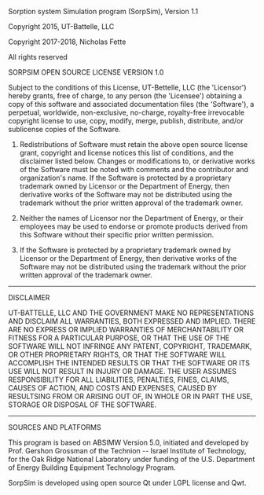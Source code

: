 Sorption system Simulation program (SorpSim), Version 1.1

Copyright 2015, UT-Battelle, LLC

Copyright 2017-2018, Nicholas Fette

All rights reserved


SORPSIM OPEN SOURCE LICENSE VERSION 1.0

Subject to the conditions of this License, UT-Bettelle, LLC (the 'Licensor')
hereby grants, free of charge, to any person (the 'Licensee') obtaining a copy
of this software and associated documentation files (the 'Software'), a
perpetual, worldwide, non-exclusive, no-charge, royalty-free irrevocable
copyright license to use, copy, modify, merge, publish, distribute, and/or
sublicense copies of the Software.


1. Redistributions of Software must retain the above open source license grant,
copyright and license notices this list of conditions, and the disclaimer
listed below. Changes or modifications to, or derivative works of the Software
must be noted with comments and the contributor and organization's name. If the
Software is protected by a proprietary trademark owned by Licensor or the
Department of Energy, then derivative works of the Software may not be
distributed using the trademark without the prior written approval of the
trademark owner.

2. Neither the names of Licensor nor the Department of Energy, or their
employees may be used to endorse or promote products derived from this Software
without their specific prior written permission.

3. If the Software is protected by a proprietary trademark owned by Licensor or
the Department of Energy, then derivative works of the Software may not be
distributed using the trademark without the prior written approval of the
trademark owner.

*******************************************************************************

DISCLAIMER

UT-BATTELLE, LLC AND THE GOVERNMENT MAKE NO REPRESENTATIONS AND DISCLAIM ALL
WARRANTIES, BOTH EXPRESSED AND IMPLIED. THERE ARE NO EXPRESS OR IMPLIED
WARRANTIES OF MERCHANTABILITY OR FITNESS FOR A PARTICULAR PURPOSE, OR THAT THE
USE OF THE SOFTWARE WILL NOT INFRINGE ANY PATENT, COPYRIGHT, TRADEMARK, OR
OTHER PROPRIETARY RIGHTS, OR THAT THE SOFTWARE WILL ACCOMPLISH THE INTENDED
RESULTS OR THAT THE SOFTWARE OR ITS USE WILL NOT RESULT  IN INJURY OR DAMAGE.
THE USER ASSUMES RESPONSIBILITY FOR ALL LIABILITIES, PENALTIES, FINES, CLAIMS,
CAUSES OF ACTION, AND COSTS AND EXPENSES, CAUSED BY RESULTSING FROM OR ARISING
OUT OF, IN WHOLE OR IN PART THE USE, STORAGE OR DISPOSAL OF THE SOFTWARE.


*******************************************************************************

SOURCES AND PLATFORMS

This program is based on ABSIMW Version 5.0, initiated and developed by Prof.
Gershon Grossman of the Technion -- Israel Institute of Technology, for the Oak
Ridge National Laboratory under funding of the U.S. Department of Energy
Building Equipment Technology Program.

SorpSim is developed using open source Qt under LGPL license and Qwt.
